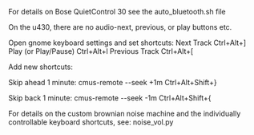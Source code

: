 
For details on Bose QuietControl 30 see the auto_bluetooth.sh file

On the u430, there are no audio-next, previous, or play buttons etc.

Open gnome keyboard settings and set shortcuts:
Next Track  Ctrl+Alt+]
Play (or Play/Pause) Ctrl+Alt+l
Previous Track  Ctrl+Alt+[


Add new shortcuts:

Skip ahead 1 minute: 
cmus-remote --seek +1m
Ctrl+Alt+Shift+}

Skip back 1 minute: 
cmus-remote --seek -1m
Ctrl+Alt+Shift+{

For details on the custom brownian noise machine and the individually
controllable keyboard shortcuts, see: noise_vol.py

